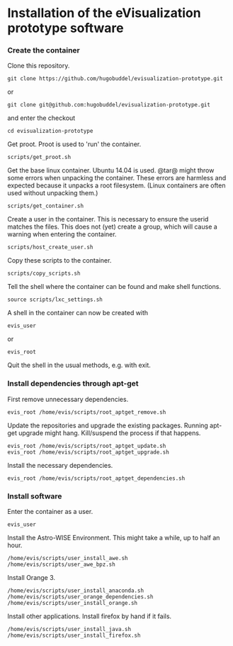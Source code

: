 # Installation of the eVisualization prototype software

### Create the container

Clone this repository.
```
git clone https://github.com/hugobuddel/evisualization-prototype.git
```
or
```
git clone git@github.com:hugobuddel/evisualization-prototype.git
```
and enter the checkout
```
cd evisualization-prototype
```

Get proot. Proot is used to 'run' the container.
```
scripts/get_proot.sh 
```

Get the base linux container. Ubuntu 14.04 is used. @tar@ might throw some errors when unpacking the container. These errors are harmless and expected because it unpacks a root filesystem. (Linux containers are often used without unpacking them.)
```
scripts/get_container.sh
```

Create a user in the container. This is necessary to ensure the userid matches the files. This does not (yet) create a group, which will cause a warning when entering the container.
```
scripts/host_create_user.sh
```

Copy these scripts to the container.
```
scripts/copy_scripts.sh
```

Tell the shell where the container can be found and make shell functions.
```
source scripts/lxc_settings.sh
```

A shell in the container can now be created with
```
evis_user
```
or
```
evis_root
```
Quit the shell in the usual methods, e.g. with exit.

### Install dependencies through apt-get

First remove unnecessary dependencies.
```
evis_root /home/evis/scripts/root_aptget_remove.sh
```

Update the repositories and upgrade the existing packages. Running apt-get upgrade might hang. Kill/suspend the process if that happens.
```
evis_root /home/evis/scripts/root_aptget_update.sh
evis_root /home/evis/scripts/root_aptget_upgrade.sh
```

Install the necessary dependencies.
```
evis_root /home/evis/scripts/root_aptget_dependencies.sh
```

### Install software

Enter the container as a user.
```
evis_user
```

Install the Astro-WISE Environment. This might take a while, up to half an hour.
```
/home/evis/scripts/user_install_awe.sh
/home/evis/scripts/user_awe_bpz.sh
```

Install Orange 3.
```
/home/evis/scripts/user_install_anaconda.sh
/home/evis/scripts/user_orange_dependencies.sh
/home/evis/scripts/user_install_orange.sh
```

Install other applications. Install firefox by hand if it fails.
```
/home/evis/scripts/user_install_java.sh
/home/evis/scripts/user_install_firefox.sh 
```
